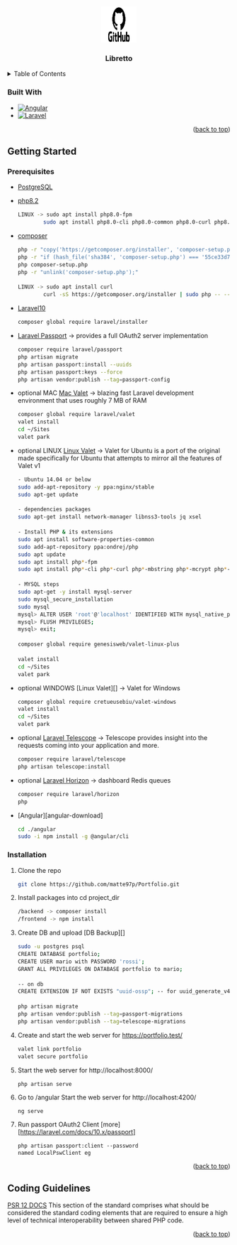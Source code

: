 <a name="readme-top"></a>

<!-- PROJECT LOGO -->
<br />
<div align="center">
  <a href="https://github.com/JosephTaverniti/SSM_LARAVEL_BackEnd">
    <img src="storage/app/public/GitHub-logo.png" alt="Logo" width="80" height="80">
  </a>

  <h3 align="center">Libretto</h3>
</div>

<!-- TABLE OF CONTENTS -->
<details>
  <summary>Table of Contents</summary>
  <ol>
    <li><a href="#built-with">Built With</a></li>
    <li>
      <a href="#getting-started">Getting Started</a>
      <ul>
        <li><a href="#prerequisites">Prerequisites</a></li>
        <li><a href="#installation">Installation</a></li>
      </ul>
    </li>
    <li><a href="#coding-guidelines">Coding Guidelines</a></li>
  </ol>
</details>

<!-- BUILT WITH -->

### Built With

-   [![Angular][angular.io]][angular-docs]
-   [![Laravel][laravel.com]][laravel-docs]

<p align="right">(<a href="#readme-top">back to top</a>)</p>

<!-- GETTING STARTED -->

## Getting Started

### Prerequisites

-   [PostgreSQL][postgresql-download]
-   [php8.2][php8.2-download]
    ```sh
    LINUX -> sudo apt install php8.0-fpm
            sudo apt install php8.0-cli php8.0-common php8.0-curl php8.0-mbstring php8.0-opcache php8.0-readline php8.0-xml php8.0-zip php8.0-mysql php8.0-gd
    ```
-   [composer][composer-download]

    ```sh
    php -r "copy('https://getcomposer.org/installer', 'composer-setup.php');"
    php -r "if (hash_file('sha384', 'composer-setup.php') === '55ce33d7678c5a611085589f1f3ddf8b3c52d662cd01d4ba75c0ee0459970c2200a51f492d557530c71c15d8dba01eae') { echo 'Installer verified'; } else { echo 'Installer corrupt'; unlink('composer-setup.php'); } echo PHP_EOL;"
    php composer-setup.php
    php -r "unlink('composer-setup.php');"

    LINUX -> sudo apt install curl
            curl -sS https://getcomposer.org/installer | sudo php -- --install-dir=/usr/local/bin --filename=composer
    ```

-   [Laravel10][laravel10-download]
    ```sh
    composer global require laravel/installer
    ```
-   [Laravel Passport][laravel-passport-docs] -> provides a full OAuth2 server implementation
    ```sh
    composer require laravel/passport
    php artisan migrate
    php artisan passport:install --uuids
    php artisan passport:keys --force
    php artisan vendor:publish --tag=passport-config
    ```
-   optional MAC [Mac Valet][laravel-valet-docs] -> blazing fast Laravel development environment that uses roughly 7 MB of RAM
    ```sh
    composer global require laravel/valet
    valet install
    cd ~/Sites
    valet park
    ```
-   optional LINUX [Linux Valet][linux-valet-docs] -> Valet for Ubuntu is a port of the original made specifically for Ubuntu that attempts to mirror all the features of Valet v1

    ```sh
    - Ubuntu 14.04 or below
    sudo add-apt-repository -y ppa:nginx/stable
    sudo apt-get update

    - dependencies packages
    sudo apt-get install network-manager libnss3-tools jq xsel

    - Install PHP & its extensions
    sudo apt install software-properties-common
    sudo add-apt-repository ppa:ondrej/php
    sudo apt update
    sudo apt install php*-fpm
    sudo apt install php*-cli php*-curl php*-mbstring php*-mcrypt php*-xml php*-zip

    - MYSQL steps
    sudo apt-get -y install mysql-server
    sudo mysql_secure_installation
    sudo mysql
    mysql> ALTER USER 'root'@'localhost' IDENTIFIED WITH mysql_native_password BY 'password';
    mysql> FLUSH PRIVILEGES;
    mysql> exit;

    composer global require genesisweb/valet-linux-plus

    valet install
    cd ~/Sites
    valet park
    ```

-   optional WINDOWS [Linux Valet][] -> Valet for Windows
    ```sh
    composer global require cretueusebiu/valet-windows
    valet install
    cd ~/Sites
    valet park
    ```
-   optional [Laravel Telescope][laravel-telescope-docs] -> Telescope provides insight into the requests coming into your application and more.
    ```sh
    composer require laravel/telescope
    php artisan telescope:install
    ```
-   optional [Laravel Horizon][laravel-horizon-docs] -> dashboard Redis queues
    ```sh
    composer require laravel/horizon
    php
    ```
-   [Angular][angular-download]
    ```sh
    cd ./angular
    sudo -i npm install -g @angular/cli
    ```

### Installation

1. Clone the repo
    ```sh
    git clone https://github.com/matte97p/Portfolio.git
    ```
2. Install packages into cd project_dir
    ```sh
    /backend -> composer install
    /frontend -> npm install
    ```
3. Create DB and upload [DB Backup][]

    ```sh
    sudo -u postgres psql
    CREATE DATABASE portfolio;
    CREATE USER mario with PASSWORD 'rossi';
    GRANT ALL PRIVILEGES ON DATABASE portfolio to mario;

    -- on db
    CREATE EXTENSION IF NOT EXISTS "uuid-ossp"; -- for uuid_generate_v4()

    php artisan migrate
    php artisan vendor:publish --tag=passport-migrations
    php artisan vendor:publish --tag=telescope-migrations
    ```

4. Create and start the web server for https://portfolio.test/

    ```sh
    valet link portfolio
    valet secure portfolio
    ```

5. Start the web server for http://localhost:8000/

    ```
    php artisan serve
    ```

6. Go to /angular Start the web server for http://localhost:4200/

    ```
    ng serve
    ```

7. Run passport OAuth2 Client [more][https://laravel.com/docs/10.x/passport]
    ```
    php artisan passport:client --password
    named LocalPswClient eg
    ```

<p align="right">(<a href="#readme-top">back to top</a>)</p>

<!-- Coding Guide Line -->

## Coding Guidelines

[PSR 12 DOCS][psr12-docs]
This section of the standard comprises what should be considered the standard coding elements that are required to ensure a high level of technical interoperability between shared PHP code.

<p align="right">(<a href="#readme-top">back to top</a>)</p>

<!-- MARKDOWN LINKS & IMAGES -->

<!-- LANGUAGES -->

[angular-docs]: https://angular.io/
[angular.io]: https://img.shields.io/badge/Angular-DD0031?style=for-the-badge&logo=angular&logoColor=white
[laravel.com]: https://img.shields.io/badge/Laravel-FF2D20?style=for-the-badge&logo=laravel&logoColor=white
[laravel-docs]: https://laravel.com
[psr12-docs]: https://www.php-fig.org/psr/psr-12/

<!-- DOWNLOAD -->

[postgresql-download]: https://www.postgresql.org/download/
[php8.2-download]: https://www.php.net/downloads.php
[composer-download]: https://getcomposer.org/download/
[laravel10-download]: https://laravel.com/docs/10.x/installation

<!-- PACKAGES -->

[laravel-passport-docs]: https://laravel.com/docs/10.x/passport
[laravel-valet-docs]: https://laravel.com/docs/10.x/valet
[linux-valet-docs]: https://valetlinux.plus/
[laravel-telescope-docs]: https://laravel.com/docs/10.x/telescope
[laravel-horizon-docs]: https://laravel.com/docs/10.x/horizon

<!-- UTILITIES -->
